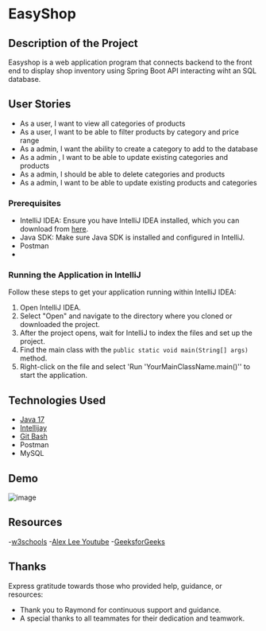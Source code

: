 # EasyShop

## Description of the Project
Easyshop is a  web application program that connects backend to the front end to display shop inventory using Spring Boot API interacting wiht an SQL database.

## User Stories


- As a user, I want to view all categories of products
- As a user, I want to be able to filter products by category and price range
- As a admin, I want the ability to create a category to add to the database
- As a admin , I want to be able to update existing categories and products
- As a admin, I should be able to delete categories and products
- As a admin, I want to be able to update existing products and categories




### Prerequisites

- IntelliJ IDEA: Ensure you have IntelliJ IDEA installed, which you can download from [here](https://www.jetbrains.com/idea/download/).
- Java SDK: Make sure Java SDK is installed and configured in IntelliJ.
- Postman
- 

### Running the Application in IntelliJ

Follow these steps to get your application running within IntelliJ IDEA:

1. Open IntelliJ IDEA.
2. Select "Open" and navigate to the directory where you cloned or downloaded the project.
3. After the project opens, wait for IntelliJ to index the files and set up the project.
4. Find the main class with the `public static void main(String[] args)` method.
5. Right-click on the file and select 'Run 'YourMainClassName.main()'' to start the application.

## Technologies Used

- [Java 17](https://www.oracle.com/java/technologies/javase/jdk17-archive-downloads.html)
- [Intellijay](https://www.jetbrains.com/idea/)
- [Git Bash ](https://git-scm.com/downloads)
- Postman
- MySQL

## Demo

![image](https://github.com/singhun1t/EasyShop/assets/16910183/9918a475-dfdc-4c9e-b79c-e29f733ec6f3)





## Resources



-[w3schools](https://www.w3schools.com/java/java_intro.asp)
-[Alex Lee Youtube](https://www.youtube.com/@alexlorenlee)
-[GeeksforGeeks](https://www.geeksforgeeks.org/arrays-in-java/?ref=shm)


## Thanks

Express gratitude towards those who provided help, guidance, or resources:

- Thank you to Raymond for continuous support and guidance.
- A special thanks to all teammates for their dedication and teamwork.

